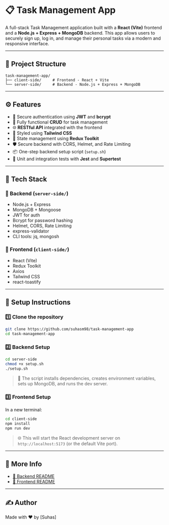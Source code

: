 # 📋 Task Management App

A full-stack Task Management application built with a **React (Vite)** frontend and a **Node.js + Express + MongoDB** backend. This app allows users to securely sign up, log in, and manage their personal tasks via a modern and responsive interface.

---

## 🧩 Project Structure

```
task-management-app/
├── client-side/     # Frontend - React + Vite
└── server-side/     # Backend - Node.js + Express + MongoDB
```

---

## ⚙️ Features

- 🔐 Secure authentication using **JWT** and **bcrypt**
- 🧾 Fully functional **CRUD** for task management
- 🌐 **RESTful API** integrated with the frontend
- 🎨 Styled using **Tailwind CSS**
- 🧠 State management using **Redux Toolkit**
- 🛡️ Secure backend with CORS, Helmet, and Rate Limiting
- 📦 One-step backend setup script (`setup.sh`)
- 🧪 Unit and integration tests with **Jest** and **Supertest**

---

## 🚀 Tech Stack

### 🔧 Backend (`server-side/`)

- Node.js + Express
- MongoDB + Mongoose
- JWT for auth
- Bcrypt for password hashing
- Helmet, CORS, Rate Limiting
- express-validator
- CLI tools: jq, mongosh

### 🎨 Frontend (`client-side/`)

- React (Vite)
- Redux Toolkit
- Axios
- Tailwind CSS
- react-toastify

---

## 📂 Setup Instructions

### 1️⃣ Clone the repository

```bash
git clone https://github.com/suhasm98/task-management-app
cd task-management-app
```

### 2️⃣ Backend Setup

```bash
cd server-side
chmod +x setup.sh
./setup.sh
```

> 🔐 The script installs dependencies, creates environment variables, sets up MongoDB, and runs the dev server.

### 3️⃣ Frontend Setup

In a new terminal:

```bash
cd client-side
npm install
npm run dev
```

> 🌐 This will start the React development server on `http://localhost:5173` (or the default Vite port).

---

## 📁 More Info

- [🔧 Backend README](./sever-side/README.md)
- [🎨 Frontend README](./client-side/README.md)

---

## ✍️ Author

Made with ❤️ by [Suhas]
